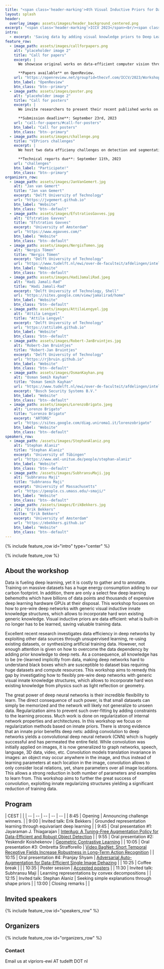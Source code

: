 ```yaml
---
title: "<span class='header-marking'>4th Visual Inductive Priors for Data-Efficient Deep Learning Workshop</span>"
layout: splash
header:
  overlay_image: assets/images/header_background_centered.png
excerpt: "<span class='header-marking'>ICCV 2023</span><br/><span class='header-marking'>Monday October 2nd 2023, 8:45 - 13:00</span>"
intro:
  - excerpt: 'Saving data by adding visual knowledge priors to Deep Learning.'
feature_row:
  - image_path: assets/images/callforpapers.png
    alt: "placeholder image 2"
    title: "Call for papers"
    excerpt: |
      We showcase original works on data-efficient computer vision through live oral talks and a poster session.

      **Papers available** on OpenReview.
    url: "https://openreview.net/group?id=thecvf.com/ICCV/2023/Workshop/VIPriors"
    btn_label: "OpenReview"
    btn_class: "btn--primary"
  - image_path: assets/images/poster.png
    alt: "placeholder image 2"
    title: "Call for posters"
    excerpt: |
      We invite researchers to present their recent published works on data-efficient computer vision as a poster.

      **Submission deadline**: September 23rd, 2023
    url: "call-for-papers/#call-for-posters"
    btn_label: "Call for posters"
    btn_class: "btn--primary"
  - image_path: assets/images/challenge.png
    title: "VIPriors challenges"
    excerpt: |
      We host two data efficieny challenges on detection and segmentation.

      **Technical reports due**: September 11th, 2023
    url: "challenges"
    btn_label: "Participate!"
    btn_class: "btn--primary"
organizers_row:
  - image_path: assets/images/JanVanGemert.jpg
    alt: "Jan van Gemert"
    title: "Jan van Gemert"
    excerpt: "Delft University of Technology"
    url: "https://jvgemert.github.io"
    btn_label: "Website"
    btn_class: "btn--default"
  - image_path: assets/images/EfstratiosGavves.jpg
    alt: "Efstratios Gavves"
    title: "Efstratios Gavves"
    excerpt: "University of Amsterdam"
    url: "https://www.egavves.com/"
    btn_label: "Website"
    btn_class: "btn--default"
  - image_path: assets/images/NergisTomen.jpg
    alt: "Nergis Tömen"
    title: "Nergis Tömen"
    excerpt: "Delft University of Technology"
    url: "https://www.tudelft.nl/ewi/over-de-faculteit/afdelingen/intelligent-systems/pattern-recognition-bioinformatics/computer-vision-lab/people/nergis-toemen"
    btn_label: "Website"
    btn_class: "btn--default"
  - image_path: assets/images/HadiJamaliRad.jpeg
    alt: "Hadi Jamali-Rad"
    title: "Hadi Jamali-Rad"
    excerpt: "Delft University of Technology, Shell"
    url: "https://sites.google.com/view/jamalirad/home"
    btn_label: "Website"
    btn_class: "btn--default"
  - image_path: assets/images/AttilaLengyel.jpg
    alt: "Attila Lengyel"
    title: "Attila Lengyel"
    excerpt: "Delft University of Technology"
    url: "https://attila94.github.io"
    btn_label: "Website"
    btn_class: "btn--default"
  - image_path: assets/images/Robert-JanBruintjes.jpg
    alt: "Robert-Jan Bruintjes"
    title: "Robert-Jan Bruintjes"
    excerpt: "Delft University of Technology"
    url: "https://rjbruin.github.io"
    btn_label: "Website"
    btn_class: "btn--default"
  - image_path: assets/images/OsmanKayhan.png
    alt: "Osman Semih Kayhan"
    title: "Osman Semih Kayhan"
    url: "https://www.tudelft.nl/ewi/over-de-faculteit/afdelingen/intelligent-systems/pattern-recognition-bioinformatics/computer-vision-lab/people/osman-semih-kayhan"
    excerpt: "Bosch Security Systems B.V."
    btn_label: "Website"
    btn_class: "btn--default"
  - image_path: assets/images/LorenzoBrigato.jpeg
    alt: "Lorenzo Brigato"
    title: "Lorenzo Brigato"
    excerpt: "ARTORG"
    url: "https://sites.google.com/diag.uniroma1.it/lorenzobrigato"
    btn_label: "Website"
    btn_class: "btn--default"
speakers_row:
  - image_path: /assets/images/StephanAlaniz.png
    alt: "Stephan Alaniz"
    title: "Stephan Alaniz"
    excerpt: "University of Tübingen"
    url: "https://www.eml-unitue.de/people/stephan-alaniz"
    btn_label: "Website"
    btn_class: "btn--default"
  - image_path: /assets/images/SubhransuMaji.jpg
    alt: "Subhransu Maji"
    title: "Subhransu Maji"
    excerpt: "University of Massachusetts"
    url: "https://people.cs.umass.edu/~smaji/"
    btn_label: "Website"
    btn_class: "btn--default"
  - image_path: /assets/images/ErikBekkers.jpg
    alt: "Erik Bekkers"
    title: "Erik Bekkers"
    excerpt: "University of Amsterdam"
    url: "https://ebekkers.github.io"
    btn_label: "Website"
    btn_class: "btn--default"
---
```


{% include feature_row id="intro" type="center" %}

{% include feature_row %}

## About the workshop

Data is fueling deep learning, yet it is costly to gather and to annotate. Training on massive datasets has a huge energy consumption adding to our carbon footprint. In addition, there are only a select few deep learning behemoths which have billions of data points and thousands of expensive deep learning hardware GPUs at their disposal. This workshop focuses on how to pre-wire deep networks with generic visual inductive innate knowledge structures, which allows to incorporate hard won existing generic knowledge. Visual inductive priors are data efficient: what is built-in no longer has to be learned, saving valuable training data.

Excellent recent research investigates data efficiency in deep networks by exploiting other data sources through unsupervised learning, re-using existing datasets, or synthesizing artificial training data. However, not enough attention is given on how to overcome the data dependency by adding prior knowledge to deep nets.  As a consequence, all knowledge has to be (re-)learned implicitly from data, making deep networks hard to understand black boxes which are susceptible to dataset bias requiring huge datasets and compute resources.  This workshop aims to remedy this gap by investigating how to flexibly pre-wire deep networks with generic visual innate knowledge structures, which allows to incorporate hard won existing  knowledge from physics such as light reflection or geometry.

The great power of deep neural networks is their incredible flexibility to learn. The direct consequence of such power, is that small datasets can simply be memorized and the network will likely not generalize to unseen data. Regularization aims to prevent such over-fitting by adding constraints to the learning process. Much work is done on regularization of internal network properties and architectures. In this workshop we focus on regularization methods based on innate priors. There is strong evidence that an innate prior benefits deep nets: adding convolution to deep networks yields a convolutional deep neural network (CNN) which is hugely successful and has permeated the entire field. While convolution was initially applied on images, it is now generalized to graph networks, speech, language,  3D data, video, etc. Convolution models translation invariance in images: an object may occur anywhere in the image, and thus instead of learning parameters at each location in the image, convolution allows to only consider local relations, yet, share parameters over all image locations. This allows a strong reduction in both number of parameters and examples to learn from. This workshop aims to further the great success of convolution, exploiting innate regularizing structures yielding a significant reduction of training data.

<!-- _This workshop is organized in collaboration with [**SynergySports**](https://synergysports.com/). SynergySports is co-organizing [the VIPriors 2021 challenges](challenges). Head over to the challenges page to find out more!_ -->

## Program

| CEST | |
| -- | -- | -- | -- | -- |
| 8:45 | Opening | Announcing challenge winners. |
| 9:00 | Invited talk: Erik Bekkers | Grounded representation learning through equivariant deep learning |
| 9:45 | Oral presentation #1: Jayaraman J. Thiagarajan | [InterAug: A Tuning-Free Augmentation Policy for Data-Efficient and Robust Object Detection](https://openreview.net/forum?id=Ole2LywcNw) |
| 9:55 | Oral presentation #2: Yeskendir Koishekenov | [Geometric Contrastive Learning](https://openreview.net/forum?id=cE4BY5XrzR) |
| 10:05 | Oral presentation #3: Ombretta Strafforello | [Video BagNet: Short Temporal Receptive Fields Increase Robustness in Long-Term Action Recognition](https://openreview.net/forum?id=pnMwklZdcM) |
| 10:15 | Oral presentation #4: Pranjay Shyam | [Adversarial Auto-Augmentation for Data-Efficient Single Image Dehazing](https://openreview.net/forum?id=Ll3ZTe0DNX) |
| 10:25 | Coffee break | |
| 10:35 | Poster session | [Accepted posters](call-for-papers/#posters) |
| 11:30 | Invited talk: Subhransu Maji | Learning representations by convex decompositions |
| 12:15 | Invited talk: Stephan Alaniz | Seeking simple explanations through shape priors |
| 13:00 | Closing remarks | |

## Invited speakers

{% include feature_row id="speakers_row" %}

## Organizers

{% include feature_row id="organizers_row" %}

### Contact

Email us at vipriors-ewi AT tudelft DOT nl
